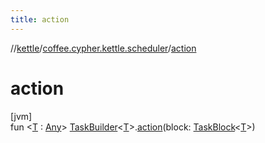 ```yaml
---
title: action
---
```

//[kettle](../../index.html)/[coffee.cypher.kettle.scheduler](index.html)/[action](action.html)



# action



[jvm]\
fun &lt;[T](action.html) : [Any](https://kotlinlang.org/api/latest/jvm/stdlib/kotlin/-any/index.html)&gt; [TaskBuilder](-task-builder/index.html)&lt;[T](action.html)&gt;.[action](action.html)(block: [TaskBlock](index.html#-583629849%2FClasslikes%2F863300109)&lt;[T](action.html)&gt;)




